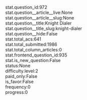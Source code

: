 stat.question_id:972  
stat.question__article__live:None  
stat.question__article__slug:None  
stat.question__title:Knight Dialer  
stat.question__title_slug:knight-dialer  
stat.question__hide:False  
stat.total_acs:641  
stat.total_submitted:1986  
stat.total_column_articles:0  
stat.frontend_question_id:935  
stat.is_new_question:False  
status:None  
difficulty.level:2  
paid_only:False  
is_favor:False  
frequency:0  
progress:0  
